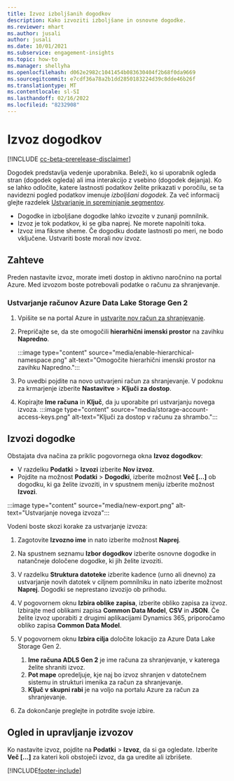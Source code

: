 ```yaml
---
title: Izvoz izboljšanih dogodkov
description: Kako izvoziti izboljšane in osnovne dogodke.
ms.reviewer: mhart
ms.author: jusali
author: jusali
ms.date: 10/01/2021
ms.subservice: engagement-insights
ms.topic: how-to
ms.manager: shellyha
ms.openlocfilehash: d062e2982c1041454b083630404f2b68f0da9669
ms.sourcegitcommit: e7cdf36a78a2b1dd2850183224d39c8dde46b26f
ms.translationtype: MT
ms.contentlocale: sl-SI
ms.lasthandoff: 02/16/2022
ms.locfileid: "8232908"
---
```

# <a name="export-events"></a>Izvoz dogodkov

[!INCLUDE [cc-beta-prerelease-disclaimer](includes/cc-beta-prerelease-disclaimer.md)]

Dogodek predstavlja vedenje uporabnika. Beleži, ko si uporabnik ogleda stran (dogodek ogleda) ali ima interakcijo z vsebino (dogodek dejanja). Ko se lahko odločite, katere lastnosti podatkov želite prikazati v poročilu, se ta navidezni pogled podatkov imenuje *izboljšani dogodek*. Za več informacij glejte razdelek [Ustvarjanje in spreminjanje segmentov](refined-events.md).

- Dogodke in izboljšane dogodke lahko izvozite v zunanji pomnilnik. 
- Izvoz je tok podatkov, ki se giba naprej. Ne morete napolniti toka. 
- Izvoz ima fiksne sheme. Če dogodku dodate lastnosti po meri, ne bodo vključene. Ustvariti boste morali nov izvoz.

## <a name="prerequisites"></a>Zahteve

Preden nastavite izvoz, morate imeti dostop in aktivno naročnino na portal Azure. Med izvozom boste potrebovali podatke o računu za shranjevanje. 

### <a name="create-an-azure-data-lake-storage-gen-2-accounts"></a>Ustvarjanje računov Azure Data Lake Storage Gen 2

1. Vpišite se na portal Azure in [ustvarite nov račun za shranjevanje](/azure/storage/common/storage-account-create). 

1. Prepričajte se, da ste omogočili **hierarhični imenski prostor** na zavihku **Napredno**. 

   :::image type="content" source="media/enable-hierarchical-namespace.png" alt-text="Omogočite hierarhični imenski prostor na zavihku Napredno.":::

1. Po uvedbi pojdite na novo ustvarjeni račun za shranjevanje. V podoknu za krmarjenje izberite **Nastavitve** > **Ključi za dostop**. 

1. Kopirajte **Ime računa** in **Ključ**, da ju uporabite pri ustvarjanju novega izvoza.
   :::image type="content" source="media/storage-account-access-keys.png" alt-text="Ključi za dostop v računu za shrambo.":::

## <a name="export-events"></a>Izvozi dogodke

Obstajata dva načina za priklic pogovornega okna **Izvoz dogodkov**: 
- V razdelku **Podatki** > **Izvozi** izberite **Nov izvoz**.
- Pojdite na možnost **Podatki** > **Dogodki**, izberite možnost **Več [...]** ob dogodku, ki ga želite izvoziti, in v spustnem meniju izberite možnost **Izvozi**. 

:::image type="content" source="media/new-export.png" alt-text="Ustvarjanje novega izvoza":::

Vodeni boste skozi korake za ustvarjanje izvoza:

1. Zagotovite **Izvozno ime** in nato izberite možnost **Naprej**.

1. Na spustnem seznamu **Izbor dogodkov** izberite osnovne dogodke in natančneje določene dogodke, ki jih želite izvoziti. 

1. V razdelku **Struktura datoteke** izberite kadence (urno ali dnevno) za ustvarjanje novih datotek v ciljnem pomnilniku in nato izberite možnost **Naprej**. Dogodki se neprestano izvozijo ob prihodu.

1. V pogovornem oknu **Izbira oblike zapisa**, izberite obliko zapisa za izvoz. Izbirajte med oblikami zapisa **Common Data Model**, **CSV** in **JSON**. Če želite izvoz uporabiti z drugimi aplikacijami Dynamics 365, priporočamo obliko zapisa **Common Data Model**.

1. V pogovornem oknu **Izbira cilja** določite lokacijo za Azure Data Lake Storage Gen 2.
    1. **Ime računa ADLS Gen 2** je ime računa za shranjevanje, v katerega želite shraniti izvoz. 
    1. **Pot mape** opredeljuje, kje naj bo izvoz shranjen v datotečnem sistemu in strukturi imenika za račun za shranjevanje.
    1. **Ključ v skupni rabi** je na voljo na portalu Azure za račun za shranjevanje.

1. Za dokončanje preglejte in potrdite svoje izbire.

## <a name="view-and-manage-exports"></a>Ogled in upravljanje izvozov

Ko nastavite izvoz, pojdite na **Podatki** > **Izvoz**, da si ga ogledate. Izberite **Več [...]** za kateri koli obstoječi izvoz, da ga uredite ali izbrišete.


[!INCLUDE[footer-include](../includes/footer-banner.md)]
